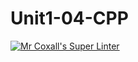 # Unit1-04-CPP
[![Mr Coxall's Super Linter](https://github.com/ICS3UC-Programming-ChanellaK/Unit1-04-CPP/workflows/Mr%20Coxall's%20Super%20Linter/badge.svg)](https://github.com/ICS3UC-Programming-ChanellaK/Unit1-04-CPP/actions/)
